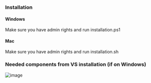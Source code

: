 ### Installation
#### Windows
Make sure you have admin rights and run installation.ps1
#### Mac
Make sure you have admin rights and run installation.sh

### Needed components from VS installation (if on Windows)
![image](https://github.com/user-attachments/assets/162dd949-b962-4e83-95bb-2b30ce816896)
